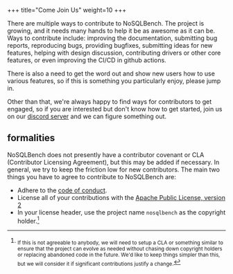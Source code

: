 +++
title="Come Join Us"
weight=10
+++

There are multiple ways to contribute to NoSQLBench. The project is growing, and it needs many 
hands to help it be as awesome as it can be. Ways to contribute include: improving the 
documentation, submitting bug reports, reproducing bugs, providing bugfixes, submitting ideas 
for new features, helping with design discussion, contributing drivers or other core features, 
or even improving the CI/CD in github actions.

There is also a need to get the word out and show new users how to use various features, so if 
this is something you particularly enjoy, please jump in.

Other than that, we're always happy to find ways for contributors to get engaged, so if you are
interested but don't know how to get started, join us on our
[discord server](https://discord.gg/dBHRakusMN) and we can figure something out.

## formalities

NoSQLBench does not presently have a contributor covenant or CLA (Contributor Licensing Agreement), 
but this may be added if necessary. In general, we try to keep the friction low for new 
contributors. The main two things you have to agree to contribute to NoSQLBench are:

* Adhere to the [code of conduct](https://github.com/nosqlbench/nosqlbench/blob/main/CODE_OF_CONDUCT.md).
* License all of your contributions with the [Apache Public License, version 2](https://www.apache.org/licenses/LICENSE-2.0)
* In your license header, use the project name `nosqlbench` as the copyright holder.[^1]

[^1]: <sub>If this is not agreeable to anybody, we will need to setup a CLA or something similar 
to ensure that the project can evolve as needed without chasing down copyright holders or 
replacing abandoned code in the future. We'd like to keep things simpler than this, but we will 
consider it if significant contributions justify a change.</sub>
